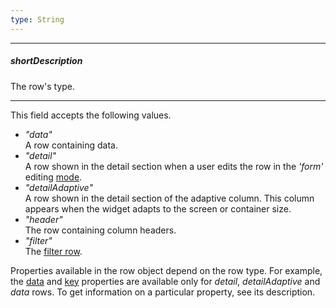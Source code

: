 ```yaml
---
type: String
---
```

---
##### shortDescription
The row's type.

---
This field accepts the following values.

- *"data"*  
    A row containing data.  
- *"detail"*  
    A row shown in the detail section when a user edits the row in the *'form'* editing [mode](/api-reference/10%20UI%20Widgets/dxTreeList/1%20Configuration/editing/mode.md '/Documentation/ApiReference/UI_Widgets/dxTreeList/Configuration/editing/#mode').  
- *"detailAdaptive"*  
    A row shown in the detail section of the adaptive column. This column appears when the widget adapts to the screen or container size.  
- *"header"*  
    The row containing column headers.
- *"filter"*  
    The [filter row](/api-reference/10%20UI%20Widgets/dxTreeList/1%20Configuration/filterRow '/Documentation/ApiReference/UI_Widgets/dxTreeList/Configuration/filterRow/').

Properties available in the row object depend on the row type. For example, the [data](/Documentation/ApiReference/UI_Widgets/dxTreeList/Row/#data) and [key](/api-reference/10%20UI%20Widgets/dxTreeList/6%20Row/key.md '/Documentation/ApiReference/UI_Widgets/dxTreeList/Row/#key') properties are available only for *detail*, *detailAdaptive* and *data* rows. To get information on a particular property, see its description.